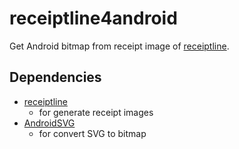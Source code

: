 # receiptline4android
Get Android bitmap from receipt image of [receiptline](https://github.com/receiptline/receiptline).

## Dependencies
- [receiptline](https://github.com/receiptline/receiptline)
    * for generate receipt images
- [AndroidSVG](https://github.com/BigBadaboom/androidsvg)
    * for convert SVG to bitmap
